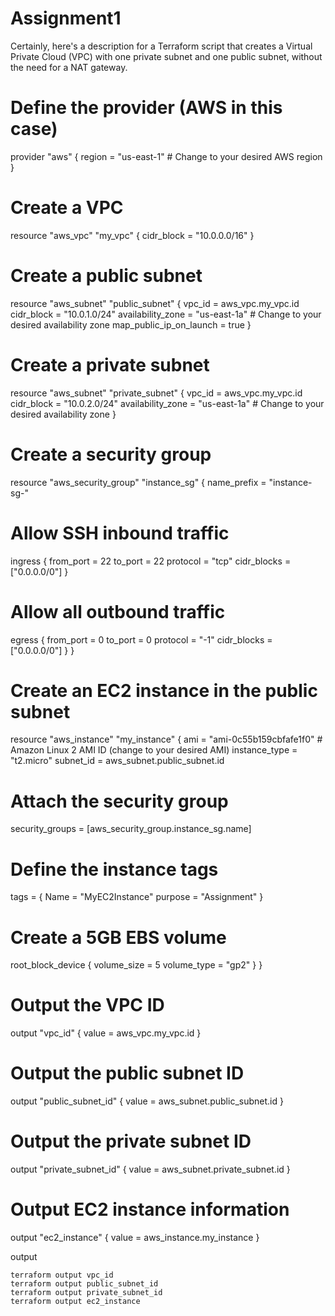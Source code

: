# Assignment1
Certainly, here's a description for a Terraform script that creates a Virtual Private Cloud (VPC) with one private subnet and one public subnet, without the need for a NAT gateway.
# Define the provider (AWS in this case)
provider "aws" {
  region = "us-east-1" # Change to your desired AWS region
}
# Create a VPC
resource "aws_vpc" "my_vpc" {
  cidr_block = "10.0.0.0/16"
}
# Create a public subnet
resource "aws_subnet" "public_subnet" {
  vpc_id                  = aws_vpc.my_vpc.id
  cidr_block              = "10.0.1.0/24"
  availability_zone       = "us-east-1a" # Change to your desired availability zone
  map_public_ip_on_launch = true
}
# Create a private subnet
resource "aws_subnet" "private_subnet" {
  vpc_id     = aws_vpc.my_vpc.id
  cidr_block = "10.0.2.0/24"
  availability_zone = "us-east-1a" # Change to your desired availability zone
}

# Create a security group
resource "aws_security_group" "instance_sg" {
  name_prefix = "instance-sg-"
  
  # Allow SSH inbound traffic
  ingress {
    from_port   = 22
    to_port     = 22
    protocol    = "tcp"
    cidr_blocks = ["0.0.0.0/0"]
  }

  # Allow all outbound traffic
  egress {
    from_port   = 0
    to_port     = 0
    protocol    = "-1"
    cidr_blocks = ["0.0.0.0/0"]
  }
}

# Create an EC2 instance in the public subnet
resource "aws_instance" "my_instance" {
  ami           = "ami-0c55b159cbfafe1f0" # Amazon Linux 2 AMI ID (change to your desired AMI)
  instance_type = "t2.micro"
  subnet_id     = aws_subnet.public_subnet.id

  # Attach the security group
  security_groups = [aws_security_group.instance_sg.name]

  # Define the instance tags
  tags = {
    Name    = "MyEC2Instance"
    purpose = "Assignment"
  }

  # Create a 5GB EBS volume
  root_block_device {
    volume_size = 5
    volume_type = "gp2"
  }
}
# Output the VPC ID
output "vpc_id" {
  value = aws_vpc.my_vpc.id
}
# Output the public subnet ID
output "public_subnet_id" {
  value = aws_subnet.public_subnet.id
}
# Output the private subnet ID
output "private_subnet_id" {
  value = aws_subnet.private_subnet.id
}

# Output EC2 instance information
output "ec2_instance" {
  value = aws_instance.my_instance
}

output
``````
terraform output vpc_id
terraform output public_subnet_id
terraform output private_subnet_id
terraform output ec2_instance

